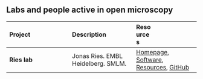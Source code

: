 ## Labs and people active in open microscopy

| <div style="width:150px">Project</div>  | <div style="width:100px">Description</div> | <div style="width:40px">Resources</div>
| :---| :--- | :---
| **Ries lab** |Jonas Ries. EMBL Heidelberg. SMLM. | [Homepage](https://rieslab.de), [Software](https://rieslab.de#software), [Resources](https://rieslab.de/#resources), [GitHub](https://github.com/ries-lab)
